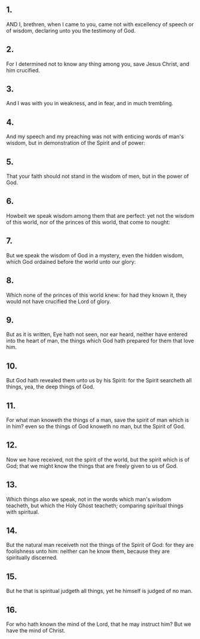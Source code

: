 ## 1.
AND I, brethren, when I came to you, came not with excellency of speech or of wisdom, declaring unto you the testimony of God.
## 2.
For I determined not to know any thing among you, save Jesus Christ, and him crucified.
## 3.
And I was with you in weakness, and in fear, and in much trembling.
## 4.
And my speech and my preaching was not with enticing words of man's wisdom, but in demonstration of the Spirit and of power:
## 5.
That your faith should not stand in the wisdom of men, but in the power of God.
## 6.
Howbeit we speak wisdom among them that are perfect: yet not the wisdom of this world, nor of the princes of this world, that come to nought:
## 7.
But we speak the wisdom of God in a mystery, even the hidden wisdom, which God ordained before the world unto our glory:
## 8.
Which none of the princes of this world knew: for had they known it, they would not have crucified the Lord of glory.
## 9.
But as it is written, Eye hath not seen, nor ear heard, neither have entered into the heart of man, the things which God hath prepared for them that love him.
## 10.
But God hath revealed them unto us by his Spirit: for the Spirit searcheth all things, yea, the deep things of God.
## 11.
For what man knoweth the things of a man, save the spirit of man which is in him? even so the things of God knoweth no man, but the Spirit of God.
## 12.
Now we have received, not the spirit of the world, but the spirit which is of God; that we might know the things that are freely given to us of God.
## 13.
Which things also we speak, not in the words which man's wisdom teacheth, but which the Holy Ghost teacheth; comparing spiritual things with spiritual.
## 14.
But the natural man receiveth not the things of the Spirit of God: for they are foolishness unto him: neither can he know them, because they are spiritually discerned.
## 15.
But he that is spiritual judgeth all things, yet he himself is judged of no man.
## 16.
For who hath known the mind of the Lord, that he may instruct him? But we have the mind of Christ.
